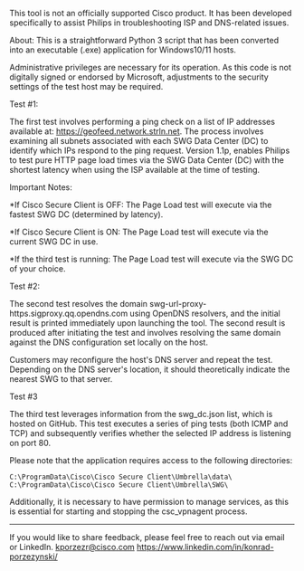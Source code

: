 This tool is not an officially supported Cisco product. It has been developed specifically to assist Philips in troubleshooting ISP and DNS-related issues.

About:
This is a straightforward Python 3 script that has been converted into an executable (.exe) application for Windows10/11 hosts.

Administrative privileges are necessary for its operation. As this code is not digitally signed or endorsed by Microsoft, 
adjustments to the security settings of the test host may be required.



Test #1:

The first test involves performing a ping check on a list of IP addresses available at: https://geofeed.network.strln.net. 
The process involves examining all subnets associated with each SWG Data Center (DC) to identify which IPs respond to the ping request.
Version 1.1p, enables Philips to test pure HTTP page load times via the SWG Data Center (DC) with the shortest latency when using the ISP available at the time of testing.

Important Notes:

*If Cisco Secure Client is OFF:
The Page Load test will execute via the fastest SWG DC (determined by latency).

*If Cisco Secure Client is ON:
The Page Load test will execute via the current SWG DC in use.

*If the third test is running:
The Page Load test will execute via the SWG DC of your choice.

Test #2:

The second test resolves the domain swg-url-proxy-https.sigproxy.qq.opendns.com using OpenDNS resolvers, 
and the initial result is printed immediately upon launching the tool. The second result is produced after initiating the test and involves resolving the same domain against the DNS configuration set locally on the host.

Customers may reconfigure the host's DNS server and repeat the test. Depending on the DNS server's location, 
it should theoretically indicate the nearest SWG to that server.


Test #3

The third test leverages information from the swg_dc.json list, which is hosted on GitHub. This test executes a series of ping tests (both ICMP and TCP) and subsequently verifies whether the selected IP address is listening on port 80.

Please note that the application requires access to the following directories:

    C:\ProgramData\Cisco\Cisco Secure Client\Umbrella\data\
    C:\ProgramData\Cisco\Cisco Secure Client\Umbrella\SWG\

Additionally, it is necessary to have permission to manage services, as this is essential for starting and stopping the csc_vpnagent process.

--------------------------------------------------------------------------------------------

If you would like to share feedback, please feel free to reach out via email or LinkedIn.
kporzezr@cisco.com
https://www.linkedin.com/in/konrad-porzezynski/
